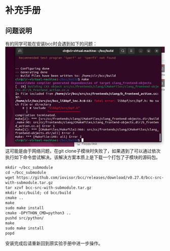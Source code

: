 # 补充手册

## 问题说明
有的同学可能在安装bcc时会遇到如下的问题：
![Alt text](_0T%7BYG5JBQJX@_PB@P38V1G%20(1).png)
这可能是由于网络问题，在git clone子模块时失败了，如果遇到了可以通过依次执行如下命令尝试解决。该解决方案本质上是下载一个打包了子模块的源码包。


```shell
mkdir ~/bcc_submodule
cd ~/bcc_submodule
wget https://github.com/iovisor/bcc/releases/download/v0.27.0/bcc-src-with-submodule.tar.gz
tar xzvf bcc-src-with-submodule.tar.gz  
mkdir bcc/build; cd bcc/build
cmake ..
make
sudo make install
cmake -DPYTHON_CMD=python3 ..
pushd src/python/
make
sudo make install
popd
``` 
安装完成后请重新回到原实验手册中进一步操作。
